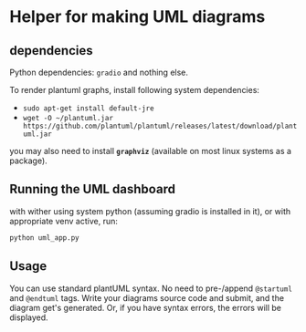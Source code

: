 # Helper for making UML diagrams

## dependencies

Python dependencies: `gradio` and nothing else.

To render plantuml graphs, install following system dependencies:

- `sudo apt-get install default-jre`
- `wget -O ~/plantuml.jar https://github.com/plantuml/plantuml/releases/latest/download/plantuml.jar`

you may also need to install **`graphviz`** (available on most linux systems as a package).

## Running the UML dashboard

with wither using system python (assuming gradio is installed in it), or with appropriate venv active, run:

```bash
python uml_app.py
```

## Usage

You can use standard plantUML syntax. No need to pre-/append `@startuml` and `@endtuml` tags. Write your diagrams source code and submit, and the diagram get's generated. Or, if you have syntax errors, the errors will be displayed.

